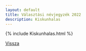 ```yaml
---
layout: default
title: Választási névjegyzék 2022
description: Kiskunhalas
---
```


{% include Kiskunhalas.html %}

[Vissza](./)